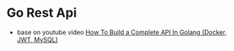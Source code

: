 # Go Rest Api

- base on youtube video [How To Build a Complete API In Golang (Docker, JWT, MySQL)](https://youtu.be/2JNUmzuBNV0?si=fzZBm3axB7zuzYz-)
